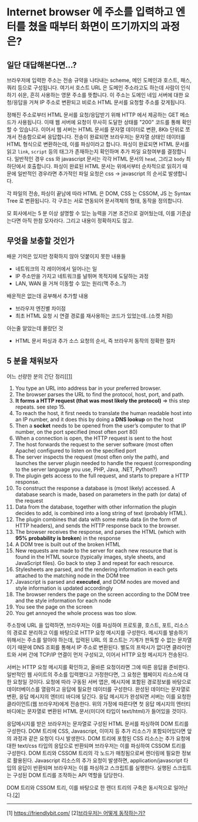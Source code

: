 # Internet browser 에 주소를 입력하고 엔터를 쳤을 때부터 화면이 뜨기까지의 과정은?

## 일단 대답해본다면...?

브라우저에 입력한 주소는 전송 규약을 나타내는 scheme, 메인 도메인과 호스트, 패스, 쿼리 등으로 구성됩니다. 여기서 호스트 URL 은 도메인 주소라고도 하는데 사람이 인식하기 쉬운, 흔히 사용하는 영문 주소를 뜻합니다. 이 주소는 도메인 네임 서버에 대한 요청/응답을 거쳐 IP 주소로 변환되고 비로소 HTML 문서를 요청할 주소를 갖게됩니다.

정해진 주소로부터 HTML 문서를 요청/응답받기 위해 HTTP 에서 제공하는 GET 메소드가 사용됩니다. 이때 웹 서버에 요청이 무사히 도달한 상태를 "200" 코드를 통해 확인할 수 있습니다. 이어서 웹 서버는 HTML 문서를 문자열 데이터로 변환, 8Kb 단위로 쪼개서 전송함으로써 응답합니다. 전송이 완료되면 브라우저는 문자열 상태인 데이터를 HTML 형식으로 변환하는데, 이를 파싱이라고 합니다. 파싱이 완료되면 HTML 문서를 읽고 `link`, `script` 등의 태그가 존재하는지 확인하며 추가 파일 요청여부를 결정합니다. 일반적인 경우 css 와 javascript 문서는 각각 HTML 문서의 `head`, 그리고 `body` 최하단에서 호출합니다. 파싱이 완료된 HTML 문서는 위에서부터 순차적으로 읽히기 때문에 일반적인 경우라면 추가적인 파일 요청은 css -> javascript 의 순서로 발생합니다.

각 파일의 전송, 파싱이 끝남에 따라 HTML 은 DOM, CSS 는 CSSOM, JS 는 Syntax Tree 로 변환됩니다. 각 구조는 서로 연동되어 문서객체의 형태, 동작을 정의합니다.

모 회사에서는 5 분 이상 설명할 수 있는 능력을 기본 조건으로 걸어뒀는데, 이를 기준삼는다면 아직 한참 모자라다. 그리고 내용이 정확하지도 않고.

## 무엇을 보충할 것인가

배운 기억은 있지만 정확하지 않아 덧붙이지 못한 내용들

* 네트워크의 각 레이어에서 일어나는 일
* IP 주소만을 가지고 네트워크를 널뛰며 목적지에 도달하는 과정
* LAN, WAN 을 거쳐 이동할 수 있는 원리(맥 주소..?)

배운적은 없는데 공부해서 추가할 내용

* 브라우저 엔진별 차이점
* 최초 HTML 요청 시 연결 경로를 재사용하는 코드가 있었는데..(소켓 처럼)

아는줄 알았는데 몰랐던 것

* HTML 문서 파싱과 추가 소스 요청의 순서, 즉 브라우저 동작의 정확한 절차

## 5 분을 채워보자

어느 선량한 분의 간단 정리[[[1]](https://friendlybit.com/css/rendering-a-web-page-step-by-step/)

1. You type an URL into address bar in your preferred browser.
1. The browser parses the URL to find the protocol, host, port, and path.
1. **It forms a HTTP request (that was most likely the protocol)** => this step repeats. see step 15.
1. To reach the host, it first needs to translate the human readable host into an IP number, and it does this by doing a **DNS lookup** on the host
1. Then a **socket** needs to be opened from the user’s computer to that IP number, on the port specified (most often port 80)
1. When a connection is open, the HTTP request is sent to the host
1. The host forwards the request to the server software (most often Apache) configured to listen on the specified port
1. The server inspects the request (most often only the path), and launches the server plugin needed to handle the request (corresponding to the server language you use, PHP, Java, .NET, Python?)
1. The plugin gets access to the full request, and starts to prepare a HTTP response.
1. To construct the response a database is (most likely) accessed. A database search is made, based on parameters in the path (or data) of the request
1. Data from the database, together with other information the plugin decides to add, is combined into a long string of text (probably HTML).
1. The plugin combines that data with some meta data (in the form of HTTP headers), and sends the HTTP response back to the browser.
1. The browser receives the response, and parses the HTML (which with **95% probability is broken**) in the response
1. A DOM tree is built out of the broken HTML
1. New requests are made to the server for each new resource that is found in the HTML source (typically images, style sheets, and JavaScript files). Go back to step 3 and repeat for each resource.
1. Stylesheets are parsed, and the rendering information in each gets attached to the matching node in the DOM tree
1. Javascript is parsed and **executed**, and DOM nodes are moved and style information is updated accordingly
1. The browser renders the page on the screen according to the DOM tree and the style information for each node
1. You see the page on the screen
1. You get annoyed the whole process was too slow.

주소창에 URL 을 입력하면, 브라우저는 이를 파싱하여 프로토콜, 호스트, 포트, 리소스의 경로로 분리하고 이를 바탕으로 HTTP 요청 메시지를 구성한다. 메시지를 발송하기 위해서는 주소를 알아야 하는데, 입력된 URL 의 호스트는 기계가 판독할 수 없는 문자열이기 때문에 DNS 조회를 통해서 IP 주소로 변환된다. 별도의 프락시가 없다면 클라이언트와 서버 간에 TCP/IP 연결이 먼저 구성되고, 이어서 HTTP 요청 메시지가 전송된다.

서버는 HTTP 요청 메시지를 확인하고, 올바른 요청이라면 그에 따른 응답을 준비한다. 일반적인 웹 사이트의 주소를 입력했다고 가정한다면, 그 요청은 웹페이지 리소스에 대한 요청일 것이다. 요청에 따라 구동된 서버 앱은, 메시지에 포함된 경로정보를 바탕으로 데이터베이스를 열람하고 응답에 필요한 데이터를 구성한다. 완성된 데이터는 문자열로 변환, 응답 메시지의 엔터티 바디에 담긴다. 응답 메시지가 완성되면 서버는 이를 요청한 클라이언트(웹 브라우저)에게 전송한다. 위의 가정에 따른다면 첫 응답 메시지의 엔터티 바디에는 문자열로 변환된 HTML 문서(미디어 타입이 text/html)가 들어있을 것이다.

응답메시지를 받은 브라우저는 문자열로 구성된 HTML 문서를 파싱하여 DOM 트리를 구성한다. DOM 트리에 CSS, Javascript, 이미지 등 추가 리소스가 포함되어있다면 앞의 과정과 같은 요청이 다시 발생한다. DOM 트리에 포함된 CSS 리소스는 추가 요청에 대한 text/css 타입의 응답으로 반환되며 브라우저는 이를 파싱하여 CSSOM 트리를 구성한다. DOM 트리와 CSSOM 트리의 각 노드가 매칭됨으로써 렌더링에 필요한 정보로 활용된다. Javascript 리소스의 추가 요청이 발생하면, application/javascript 타입의 응답이 반환되며 브라우저는 이를 파싱하고 스크립트를 실행한다. 실행된 스크립트는 구성된 DOM 트리를 조작하는 API 역할을 담당한다.

DOM 트리와 CSSOM 트리, 이를 바탕으로 한 렌더 트리의 구축은 동시적으로 일어난다.[[2]](http://d2.naver.com/helloworld/59361)

---

[1] https://friendlybit.com/
[2][브라우저는 어떻게 동작하는가?](http://d2.naver.com/helloworld/59361)
